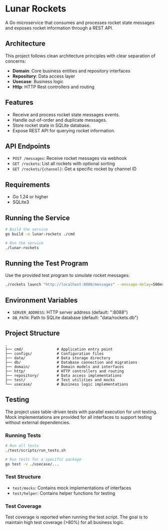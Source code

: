# Lunar Rockets

A Go microservice that consumes and processes rocket state messages and exposes rocket information through a REST API.

## Architecture

This project follows clean architecture principles with clear separation of concerns:

- **Domain**: Core business entities and repository interfaces
- **Repository**: Data access layer
- **Usecase**: Business logic
- **Http**: HTTP Rest controllers and routing

## Features

- Receive and process rocket state messages events.
- Handle out-of-order and duplicate messages.
- Store rocket state in SQLite database.
- Expose REST API for querying rocket information.

## API Endpoints

- `POST /messages`: Receive rocket messages via webhook
- `GET /rockets`: List all rockets with optional sorting
- `GET /rockets/{channel}`: Get a specific rocket by channel ID 

## Requirements

- Go 1.24 or higher
- SQLite3

## Running the Service

```bash
# Build the service
go build -o lunar-rockets ./cmd

# Run the service
./lunar-rockets   
```

## Running the Test Program

Use the provided test program to simulate rocket messages:

```bash
./rockets launch "http://localhost:8088/messages" --message-delay=500ms --concurrency-level=1
```

## Environment Variables

- `SERVER_ADDRESS`: HTTP server address (default: ":8088")
- `DB_PATH`: Path to SQLite database (default: "data/rockets.db")

## Project Structure

```
.
├── cmd/               # Application entry point
├── configs/           # Configuration files
├── data/              # Data storage directory
├── db/                # Database connection and migrations
├── domain/            # Domain models and interfaces
├── http/              # HTTP controllers and routing
├── repository/        # Data access implementations
├── test/              # Test utilities and mocks
└── usecase/           # Business logic implementations
```

## Testing

The project uses table-driven tests with parallel execution for unit testing. Mock implementations are provided for all interfaces to support testing without external dependencies.

### Running Tests

```bash
# Run all tests
./test/scripts/run_tests.sh

# Run tests for a specific package
go test -v ./usecase/...
```

### Test Structure

- `test/mocks`: Contains mock implementations of interfaces
- `test/helper`: Contains helper functions for testing

### Test Coverage

Test coverage is reported when running the test script. The goal is to maintain high test coverage (>80%) for all business logic. 